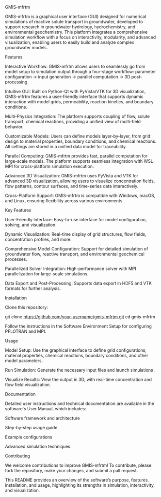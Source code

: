 GMIS-mfrtm

GMIS-mfrtm is a graphical user interface (GUI) designed for numerical simulations of reactive solute transport in groundwater, developed to support research in groundwater hydrology, hydrochemistry, and environmental geochemistry. This platform integrates a comprehensive simulation workflow with a focus on interactivity, modularity, and advanced visualization, enabling users to easily build and analyze complex groundwater models.

Features

Interactive Workflow: GMIS-mfrtm allows users to seamlessly go from model setup to simulation output through a four-stage workflow: parameter configuration → input generation → parallel computation → 3D post-processing.

Intuitive GUI: Built on Python-Qt with PyVista/VTK for 3D visualization, GMIS-mfrtm features a user-friendly interface that supports dynamic interaction with model grids, permeability, reaction kinetics, and boundary conditions.

Multi-Physics Integration: The platform supports coupling of flow, solute transport, chemical reactions, providing a unified view of multi-field behavior.

Customizable Models: Users can define models layer-by-layer, from grid design to material properties, boundary conditions, and chemical reactions. All settings are stored in a unified data model for traceability.

Parallel Computing: GMIS-mfrtm provides fast, parallel computation for large-scale models. The platform supports seamless integration with WSL-MPI for cross-platform simulation execution.

Advanced 3D Visualization: GMIS-mfrtm uses PyVista and VTK for advanced 3D visualization, allowing users to visualize concentration fields, flow patterns, contour surfaces, and time-series data interactively.

Cross-Platform Support: GMIS-mfrtm is compatible with Windows, macOS, and Linux, ensuring flexibility across various environments.

Key Features

User-Friendly Interface: Easy-to-use interface for model configuration, solving, and visualization.

Dynamic Visualization: Real-time display of grid structures, flow fields, concentration profiles, and more.

Comprehensive Model Configuration: Support for detailed simulation of groundwater flow, reactive transport, and environmental geochemical processes.

Parallelized Solver Integration: High-performance solver with MPI parallelization for large-scale simulations.

Data Export and Post-Processing: Supports data export in HDF5 and VTK formats for further analysis.

Installation

Clone this repository:

git clone https://github.com/your-username/gmis-mfrtm.git
cd gmis-mfrtm

Follow the instructions in the Software Environment Setup for configuring PFLOTRAN and MPI.

Usage

Model Setup: Use the graphical interface to define grid configurations, material properties, chemical reactions, boundary conditions, and other model parameters.

Run Simulation: Generate the necessary input files and launch simulations .

Visualize Results: View the output in 3D, with real-time concentration and flow field visualization.

Documentation

Detailed user instructions and technical documentation are available in the software's User Manual, which includes:

Software framework and architecture

Step-by-step usage guide

Example configurations

Advanced simulation techniques

Contributing

We welcome contributions to improve GMIS-mfrtm! To contribute, please fork the repository, make your changes, and submit a pull request.

This README provides an overview of the software’s purpose, features, installation, and usage, highlighting its strengths in simulation, interactivity, and visualization.
